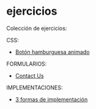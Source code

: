 # ejercicios

Colección de ejercicios:

CSS:

- [Botón hamburguesa animado](./css/btn-hamburger/index.html)

FORMULARIOS:

- [Contact Us](https://galiprandi.github.io/ejercicios/forms/contact_us_form.html)

IMPLEMENTACIONES:

- [3 formas de implementación](./classs-function-object)
